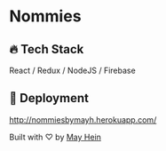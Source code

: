 # Nommies

## 🔥 Tech Stack 

React / Redux / NodeJS / Firebase 

## 🚀 Deployment 

http://nommiesbymayh.herokuapp.com/

Built with ♡ by [May Hein](https://www.linkedin.com/in/mayhein/)

